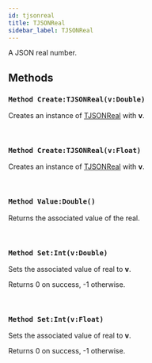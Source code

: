 ```yaml
---
id: tjsonreal
title: TJSONReal
sidebar_label: TJSONReal
---
```


A JSON real number.


## Methods

### `Method Create:TJSONReal(v:Double)`

Creates an instance of [TJSONReal](../../../brl/brl.json/tjsonreal) with <b>v</b>.

<br/>

### `Method Create:TJSONReal(v:Float)`

Creates an instance of [TJSONReal](../../../brl/brl.json/tjsonreal) with <b>v</b>.

<br/>

### `Method Value:Double()`

Returns the associated value of the real.

<br/>

### `Method Set:Int(v:Double)`

Sets the associated value of real to <b>v</b>.

Returns 0 on success, -1 otherwise.


<br/>

### `Method Set:Int(v:Float)`

Sets the associated value of real to <b>v</b>.

Returns 0 on success, -1 otherwise.


<br/>

